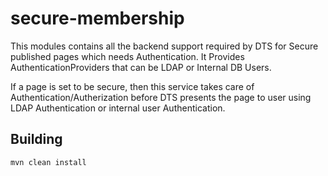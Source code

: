 # secure-membership
This modules contains all the backend support required by DTS for 
Secure published pages which needs Authentication. It Provides AuthenticationProviders that can be LDAP or Internal DB Users.

If a page is set to be secure, then this service takes care of Authentication/Autherization before DTS presents the page to user
using LDAP Authentication or internal user Authentication.
## Building

```
mvn clean install
```
